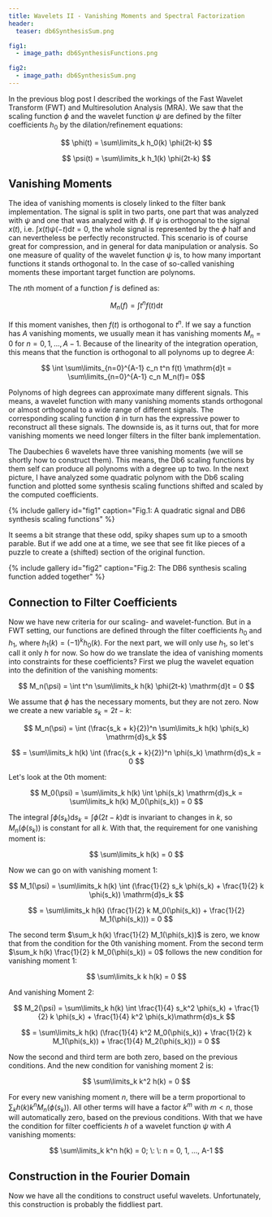 ```yaml
---
title: Wavelets II - Vanishing Moments and Spectral Factorization
header:
  teaser: db6SynthesisSum.png

fig1:
  - image_path: db6SynthesisFunctions.png

fig2:
  - image_path: db6SynthesisSum.png
---
```


In the previous blog post I described the workings of the Fast Wavelet Transform (FWT) and Multiresolution Analysis (MRA). We saw that the scaling function $\phi$ and the wavelet function $\psi$ are defined by the filter coefficients $h_0$ by the dilation/refinement equations:

$$
\phi(t) = \sum\limits_k h_0(k) \phi(2t-k)
$$

$$
\psi(t) = \sum\limits_k h_1(k) \phi(2t-k)
$$

## Vanishing Moments

The idea of vanishing moments is closely linked to the filter bank implementation. The signal is split in two parts, one part that was analyzed with $\psi$ and one that was analyzed with $\phi$. If $\psi$ is orthogonal to the signal $x(t)$, i.e. $\int x(t) \psi(-t) \mathrm{d}t = 0$, the whole signal is represented by the $\phi$ half and can nevertheless be perfectly reconstructed. This scenario is of course great for compression, and in general for data manipulation or analysis. So one measure of quality of the wavelet function $\psi$ is, to how many important functions it stands orthogonal to. In the case of so-called vanishing moments these important target function are polynoms.

The $n$th moment of a function $f$ is defined as:

$$
M_n(f) = \int t^n f(t) \mathrm{d}t
$$

If this moment vanishes, then $f(t)$ is orthogonal to $t^n$. If we say a function has $A$ vanishing moments, we usually mean it has vanishing moments $M_n = 0$ for $n=0, 1, ...,  A-1$. Because of the linearity of the integration operation, this means that the function is orthogonal to all polynoms up to degree $A$:

$$ \int \sum\limits_{n=0}^{A-1} c_n t^n f(t) \mathrm{d}t = \sum\limits_{n=0}^{A-1} c_n M_n(f)= 0$$

Polynoms of high degrees can approximate many different signals. This means, a wavelet function with many vanishing moments stands orthogonal or almost orthogonal to a wide range of different signals. The corresponding scaling function $\phi$ in turn has the expressive power to reconstruct all these signals. The downside is, as it turns out, that for more vanishing moments we need longer filters in the filter bank implementation.

The Daubechies 6 wavelets have three vanishing moments (we will se shortly how to construct them). This means, the Db6 scaling functions by them self can produce all polynoms with a degree up to two. In the next picture, I have analyzed some quadratic polynom with the Db6 scaling function and plotted some synthesis scaling functions shifted and scaled by the computed coefficients.

<!-- ![image](/images/db6SynthesisFunctions.png) -->
{% include gallery id="fig1" caption="Fig.1: A quadratic signal and DB6 synthesis scaling functions" %}

It seems a bit strange that these odd, spiky shapes sum up to a smooth parable. But if we add one at a time, we see that see fit like pieces of a puzzle to create a (shifted) section of the original function.

<!-- ![image](/images/db6SynthesisSum.png) -->
{% include gallery id="fig2" caption="Fig.2: The DB6 synthesis scaling function added together" %}


## Connection to Filter Coefficients

Now we have new criteria for our scaling- and wavelet-function. But in a FWT setting, our functions are defined through the filter coefficients $h_0$ and $h_1$, where $h_1(k) = (-1)^k h_0(k)$. For the next part, we will only use $h_1$, so let's call it only $h$ for now. So how do we translate the idea of vanishing moments into constraints for these coefficients? First we plug the wavelet equation into the definition of the vanishing moments:

$$
M_n(\psi) = \int t^n \sum\limits_k h(k) \phi(2t-k) \mathrm{d}t = 0
$$

We assume that $\phi$ has the necessary moments, but they are not zero. Now we create a new variable $s_k = 2t-k$:

$$
M_n(\psi) = \int (\frac{s_k + k}{2})^n \sum\limits_k h(k) \phi(s_k) \mathrm{d}s_k
$$

$$
= \sum\limits_k h(k) \int (\frac{s_k + k}{2})^n \phi(s_k) \mathrm{d}s_k = 0
$$

Let's look at the $0$th moment:

$$
M_0(\psi) = \sum\limits_k h(k) \int \phi(s_k) \mathrm{d}s_k = \sum\limits_k h(k) M_0(\phi(s_k)) = 0
$$

The integral  $\int \phi(s_k) \mathrm{d}s_k = \int \phi(2t-k) \mathrm {d}t$ is invariant to changes in $k$, so $M_n(\phi(s_k))$ is constant for all $k$. With that, the requirement for one vanishing moment is:

$$
\sum\limits_k h(k) = 0
$$

Now we can go on with vanishing moment $1$:

$$
M_1(\psi) = \sum\limits_k h(k) \int (\frac{1}{2} s_k \phi(s_k) +  \frac{1}{2} k \phi(s_k)) \mathrm{d}s_k
$$

$$
= \sum\limits_k h(k) (\frac{1}{2} k M_0(\phi(s_k)) + \frac{1}{2} M_1(\phi(s_k))) = 0
$$

The second term $\sum_k h(k) \frac{1}{2} M_1(\phi(s_k))$ is zero, we know that from the condition for the $0$th vanishing moment. From the second term $\sum_k h(k) \frac{1}{2} k M_0(\phi(s_k)) = 0$ follows the new condition for vanishing moment $1$:

$$
\sum\limits_k k h(k) = 0
$$

And vanishing Moment $2$:

$$
M_2(\psi) = \sum\limits_k h(k) \int \frac{1}{4} s_k^2 \phi(s_k) +  \frac{1}{2} k \phi(s_k) + \frac{1}{4} k^2 \phi(s_k)\mathrm{d}s_k
$$

$$
= \sum\limits_k h(k) (\frac{1}{4} k^2 M_0(\phi(s_k)) + \frac{1}{2} k M_1(\phi(s_k))  + \frac{1}{4} M_2(\phi(s_k))) = 0
$$

Now the second and third term are both zero, based on the previous conditions. And the new condition for vanishing moment $2$ is:

$$
\sum\limits_k k^2 h(k) = 0
$$

For every new vanishing moment $n$, there will be a term proportional to $\sum_k h(k) k^n M_n(\phi(s_k))$. All other terms will have a factor $k^m$ with $m<n$, those will automatically zero, based on the previous conditions. With that we have the condition for filter coefficients $h$ of a wavelet function $\psi$ with $A$ vanishing moments:

$$
\sum\limits_k k^n h(k) = 0; \: \: n = 0, 1, ..., A-1
$$

## Construction in the Fourier Domain

Now we have all the conditions to construct useful wavelets. Unfortunately, this construction is probably the fiddliest part.
